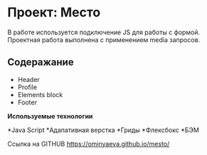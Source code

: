 # Проект: Место

В работе используется подключение JS для работы с формой.
Проектная работа выполнена с применением media запросов.


## Содеражание
* Header
* Profile
* Elements block
* Footer

**Используемые технологии**

*Java Script
*Адапативная верстка
*Гриды
*Флексбокс
*БЭМ

Ссылка на GITHUB
https://ominyaeva.github.io/mesto/